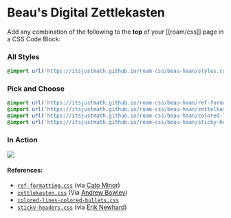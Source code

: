 # Beau's Digital Zettlekasten

Add any combination of the following to the **top** of your [[roam/css]] page in a CSS Code Block:

### All Styles

```css
@import url('https://itsjustmath.github.io/roam-css/beau-haan/styles.css');
```

### Pick and Choose

```css
@import url('https://itsjustmath.github.io/roam-css/beau-haan/ref-formatting.css');
@import url('https://itsjustmath.github.io/roam-css/beau-haan/zettelkasten.css');
@import url('https://itsjustmath.github.io/roam-css/beau-haan/colored-lines-colored-bullets.css');
@import url('https://itsjustmath.github.io/roam-css/beau-haan/sticky-headers.css');
```

### In Action

![](https://user-images.githubusercontent.com/635044/112067793-e8c1d500-8b25-11eb-894a-d103162efb4f.gif)

#### References:
- [`ref-formatting.css`](https://roamresearch.com/#/app/Help/page/8tSYOATc5) (via [Cato Minor](https://twitter.com/CatoMinor3))
- [`zettlekasten.css`](https://roamresearch.com/#/app/Help/page/ULnYNyHbj) (Via [Andrew Bowley](https://twitter.com/andrewbowley))
- [`colored-lines-colored-bullets.css`](https://roamresearch.com/#/app/Help/page/mEFUBVK3A) 
- [`sticky-headers.css`](https://roamresearch.com/#/app/Help/page/0h5_Qj87w) (via [Erik Newhard](https://twitter.com/ErikNewhard))
